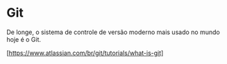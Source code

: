 # Git

De longe, o sistema de controle de versão moderno mais usado no mundo hoje é o Git. 


[https://www.atlassian.com/br/git/tutorials/what-is-git]